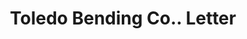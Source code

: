 ---
doi: 10.7916/D8QV4ZNS
date_other: '1913'
date_other_textual: '1913'
form: correspondence
genre:
- Letters (correspondence)
name:
- Toledo Bending Co.
object_in_context_url: https://biggert.cul.columbia.edu/items/view/ave_biggert_01335
subject_hierarchical_geographic:
- Toledo, Ohio, United States
subject_name:
- Toledo Bending Co.
title: Toledo Bending Co.. Letter
sort_title: Toledo Bending Co.. Letter
call_number: ave_biggert_01335
coordinates:
- 41.66555555555556,-83.57527777777777
pid: ave_biggert_01335
identifiers: ave_biggert_01335
thumbnail: https://derivativo-1.library.columbia.edu/iiif/2/ldpd:343154/full/!256,256/0/native.jpg
permalink: "/items/ave_biggert_01335/"
layout: iiif-image-page
---